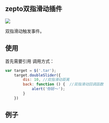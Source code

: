 ## zepto双指滑动插件

![](http://7fvhwe.com1.z0.glb.clouddn.com/选区_069.png)


双指滑动触发事件。
## 使用
首先需要引用
调用方式：
```js
var target = $('.tar');
	target.doubleSlider({
		dis: 10, //双指滑动距离
		back: function () {  //双指滑动回调函数
			alert('你好～');
		}
	})
```
## 例子
